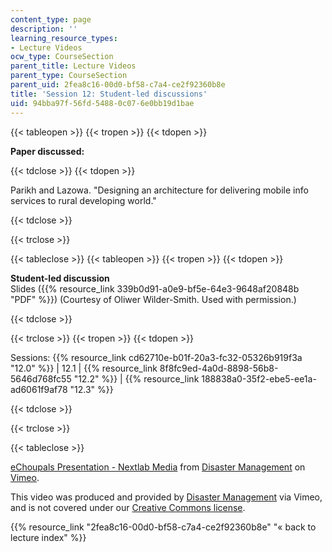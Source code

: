 ```yaml
---
content_type: page
description: ''
learning_resource_types:
- Lecture Videos
ocw_type: CourseSection
parent_title: Lecture Videos
parent_type: CourseSection
parent_uid: 2fea8c16-00d0-bf58-c7a4-ce2f92360b8e
title: 'Session 12: Student-led discussions'
uid: 94bba97f-56fd-5488-0c07-6e0bb19d1bae
---
```


{{< tableopen >}}
{{< tropen >}}
{{< tdopen >}}


**Paper discussed:**


{{< tdclose >}}
{{< tdopen >}}


Parikh and Lazowa. "Designing an architecture for delivering mobile info services to rural developing world."


{{< tdclose >}}

{{< trclose >}}

{{< tableclose >}}
{{< tableopen >}}
{{< tropen >}}
{{< tdopen >}}


**Student-led discussion**  
Slides ({{% resource_link 339b0d91-a0e9-bf5e-64e3-9648af20848b "PDF" %}}) (Courtesy of Oliwer Wilder-Smith. Used with permission.)


{{< tdclose >}}

{{< trclose >}}
{{< tropen >}}
{{< tdopen >}}


Sessions: {{% resource_link cd62710e-b01f-20a3-fc32-05326b919f3a "12.0" %}} | 12.1 | {{% resource_link 8f8fc9ed-4a0d-8898-56b8-5646d768fc55 "12.2" %}} | {{% resource_link 188838a0-35f2-ebe5-ee1a-ad6061f9af78 "12.3" %}}


{{< tdclose >}}

{{< trclose >}}

{{< tableclose >}}

[eChoupals Presentation - Nextlab Media](https://vimeo.com/2066004) from [Disaster Management](https://vimeo.com/user807017) on [Vimeo](https://vimeo.com).

This video was produced and provided by [Disaster Management](http://vimeo.com/user807017) via Vimeo, and is not covered under our [Creative Commons license](/terms/#cc).

{{% resource_link "2fea8c16-00d0-bf58-c7a4-ce2f92360b8e" "« back to lecture index" %}}